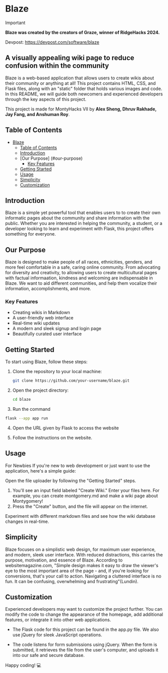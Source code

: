 # Blaze

> [!IMPORTANT]  
> **Blaze was created by the creators of Graze, winner of RidgeHacks 2024.**

Devpost: https://devpost.com/software/blaze

## A visually appealing wiki page to reduce confusion within the community

Blaze is a web-based application that allows users to create wikis about their community or anything at all! This project contains HTML, CSS, and Flask files, along with an "static" folder that holds various images and code. In this README, we will guide both newcomers and experienced developers through the key aspects of this project.

This project is made for MontyHacks VII by **Alex Sheng, Dhruv Rakhade, Jay Fang, and Anshuman Roy**.

## Table of Contents
- [Blaze](#blaze)
  - [Table of Contents](#table-of-contents)
  - [Introduction](#introduction)
  - [Our Purpose] (#our-purpose)
    - [Key Features](#key-features)
  - [Getting Started](#getting-started)
  - [Usage](#usage)
  - [Simplicity](#simplicity)
  - [Customization](#customization)

## Introduction

Blaze is a simple yet powerful tool that enables users to to create their own informatic pages about the community and share information with the public. Whether you are interested in helping the community, a student, or a developer looking to learn and experiment with Flask, this project offers something for everyone.

## Our Purpose

Blaze is designed to make people of all races, ethnicities, genders, and more feel comfortable in a safe, caring online community. From advocating for diversity and creativity, to allowing users to create multicultural pages with factual informaation, kindness and welcoming are indispensable in Blaze. We want to aid different communities, and help them vocalize their information, accomplishments, and more. 

### Key Features

- Creating wikis in Markdown
- A user-friendly web interface
- Real-time wiki updates
- A modern and sleek signup and login page
- Beautifully curated user interface

## Getting Started

To start using Blaze, follow these steps:

1. Clone the repository to your local machine:

   ```bash
   git clone https://github.com/your-username/blaze.git

2. Open the project directory:

    ```bash
    cd blaze

3. Run the command

  ```bash
  flask --app app run
  ```

4. Open the URL given by Flask to access the website

5. Follow the instructions on the website.

## Usage
For Newbies
If you're new to web development or just want to use the application, here's a simple guide:

Open the file uploader by following the "Getting Started" steps.

1. You'll see an input field labeled "Create Wiki." Enter your files here. For example, you can create montgomery.md and make a wiki page about Montygomery!
2. Press the "Create" button, and the file will appear on the internet.

Experiment with different markdown files and see how the wiki database changes in real-time.

## Simplicity

Blaze focuses on a simplistic web design, for maximum user experience, and modern, sleek user interface. With reduced distractions, this carries the purpose, motivation, and essence of Blaze. According to websitemagazine.com, "Simple design makes it easy to draw the viewer's eye to the most important area of the page - and, if you're looking for conversions, that's your call to action. Navigating a cluttered interface is no fun. It can be confusing, overwhelming and frustrating"(Lundin).

## Customization
Experienced developers may want to customize the project further. You can modify the code to change the appearance of the homepage, add additional features, or integrate it into other web applications.

- The Flask code for this project can be found in the app.py file. We also use jQuery for sleek JavaScript operations.

- The code listens for form submissions using jQuery. When the form is submitted, it retrieves the file from the user's computer, and uploads it into our safe and secure database.

Happy coding! 💻
